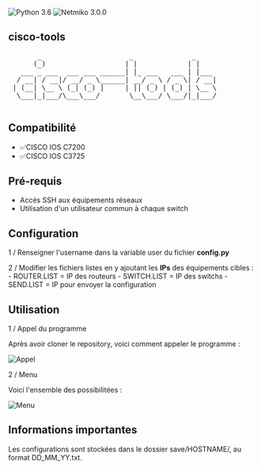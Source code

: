![Python 3.6](https://img.shields.io/badge/python-3.6%2B-green)
![Netmiko 3.0.0](https://img.shields.io/badge/netmiko-3.0.0-yellow)

## cisco-tools
<pre>
       _                     _              _     
      (_)                   | |            | |    
   ___ _ ___  ___ ___ ______| |_ ___   ___ | |___ 
  / __| / __|/ __/ _ \______| __/ _ \ / _ \| / __|
 | (__| \__ \ (_| (_) |     | || (_) | (_) | \__ \
  \___|_|___/\___\___/       \__\___/ \___/|_|___/
                                                  
</pre>

## Compatibilité
 - :white_check_mark:CISCO IOS C7200
 - :white_check_mark:CISCO IOS C3725

## Pré-requis
 - Accès SSH aux équipements réseaux
 - Utilisation d'un utilisateur commun à chaque switch
 
## Configuration

1 /  Renseigner l'username dans la variable user du fichier **config.py**

2 / Modifier les fichiers listes en y ajoutant les **IPs** des équipements cibles : 
             - ROUTER.LIST = IP des routeurs
             - SWITCH.LIST = IP des switchs
             - SEND.LIST = IP pour envoyer la configuration
## Utilisation

1 / Appel du programme 

Après avoir cloner le repository, voici comment appeler le programme :

![Appel](https://zupimages.net/up/20/16/39j1.png)

2 / Menu 

Voici l'ensemble des possibilitées :

![Menu](https://zupimages.net/up/20/16/lovi.png)

## Informations importantes

Les configurations sont stockées dans le dossier save/HOSTNAME/, au format DD_MM_YY.txt.

